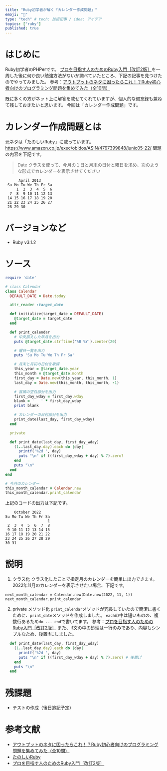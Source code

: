 ```yaml
---
title: "Ruby初学者が解く「カレンダー作成問題」"
emoji: "🐡"
type: "tech" # tech: 技術記事 / idea: アイデア
topics: ["ruby"]
published: true
---
```


# はじめに
Ruby初学者のPHPerです。
[プロを目指す人のためのRuby入門［改訂2版］](https://gihyo.jp/book/2021/978-4-297-12437-3)を一周した後に何か良い勉強方法がないか調べていたところ、下記の記事を見つけたのでやってみました。
参考：[アウトプットのネタに困ったらこれ！？Ruby初心者向けのプログラミング問題を集めてみた（全10問）](https://blog.jnito.com/entry/2019/05/03/121235)

既に多くの方がネット上に解答を載せてくれていますが、個人的な備忘録も兼ねて残しておきたいと思います。
今回は「カレンダー作成問題」です。

# カレンダー作成問題とは
元ネタは「たのしいRuby」に載っています。
https://www.amazon.co.jp/exec/obidos/ASIN/4797399848/junic05-22/
問題の内容を下記です。
>Date クラスを使って、今月の１日と月末の日付と曜日を求め、次のような形式でカレンダーを表示させてください
```
      April 2013
 Su Mo Tu We Th Fr Sa
     1  2  3  4  5  6
  7  8  9 10 11 12 13
 14 15 16 17 18 19 20
 21 22 23 24 25 26 27
 28 29 30
```

# バージョンなど
- Ruby v3.1.2

# ソース
```ruby:calendar.rb
require 'date'

# class Calendar
class Calendar
  DEFAULT_DATE = Date.today

  attr_reader :target_date

  def initialize(target_date = DEFAULT_DATE)
    @target_date = target_date
  end

  def print_calendar
    # 中央揃えした年月を出力
    puts @target_date.strftime('%B %Y').center(20)

    # 曜日一覧を出力
    puts 'Su Mo Tu We Th Fr Sa'

    # 月末と月初の日付を取得
    this_year = @target_date.year
    this_month = @target_date.month
    first_day = Date.new(this_year, this_month, 1)
    last_day = Date.new(this_month, this_month, -1)

    # 冒頭の空白部分を出力
    first_day_wday = first_day.wday
    blank = '   ' * first_day_wday
    print blank

    # カレンダーの日付部分を出力
    print_date(last_day, first_day_wday)
  end

  private

  def print_date(last_day, first_day_wday)
    (1..last_day.day).each do |day|
      printf('%2d ', day)
      puts "\n" if ((first_day_wday + day) % 7).zero?
    end
    puts "\n"
  end
end

# 今月のカレンダー
this_month_calendar = Calendar.new
this_month_calendar.print_calendar
```

上記のコードの出力は下記です。
```
    October 2022    
Su Mo Tu We Th Fr Sa
                   1 
 2  3  4  5  6  7  8 
 9 10 11 12 13 14 15 
16 17 18 19 20 21 22 
23 24 25 26 27 28 29 
30 31 
```

# 説明
1. クラス化
クラス化したことで指定月のカレンダーを簡単に出力できます。
2022年11月のカレンダーを表示させたい場合、下記です。
```
next_month_calendar = Calendar.new(Date.new(2022, 11, 1))
next_month_calendar.print_calendar
```

2. private メソッド化
`print_calendar`メソッドが冗長していたので簡潔に書くために、`print_date`メソッドを作成しました。
`each`の中は短いものの、複数行あるため`do ... end`で書いてます。
参考：[プロを目指す人のためのRuby入門［改訂2版］](https://gihyo.jp/book/2021/978-4-297-12437-3)
また、if文の中の処理は一行のみであり、内容もシンプルなため、後置ifにしました。
```ruby
  def print_date(last_day, first_day_wday)
    (1..last_day.day).each do |day|
      printf('%2d ', day)
      puts "\n" if ((first_day_wday + day) % 7).zero? # 後置if
    end
    puts "\n"
  end
```

# 残課題
- テストの作成（後日追記予定）

# 参考文献
- [アウトプットのネタに困ったらこれ！？Ruby初心者向けのプログラミング問題を集めてみた（全10問）](https://blog.jnito.com/entry/2019/05/03/121235)
- [たのしいRuby](https://www.amazon.co.jp/exec/obidos/ASIN/4797399848/junic05-22/)
- [プロを目指す人のためのRuby入門［改訂2版］](https://gihyo.jp/book/2021/978-4-297-12437-3)
